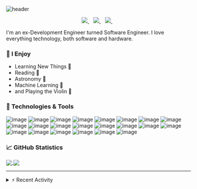 ![header](https://capsule-render.vercel.app/api?type=waving&color=102a44&height=300&section=header&text=Hi,%20my%20name%20is%20Jonas%20Samuelsson&fontSize=40&desc=aka%20j0sa&fontColor=994CC3&descSize=25)

<p align='center'>
  <a href="https://github.com/j0sa">
    <img src="https://img.shields.io/github/followers/j0sa?label=github&logo=github&style=for-the-badge&labelColor=black&color=994CC3" />
  </a>&nbsp;&nbsp;
  <a href="">
    <img src="https://img.shields.io/badge/LinkedIn-0077B5?style=for-the-badge&logo=linkedin&logoColor=white" />        
  </a>&nbsp;&nbsp;
  <a href="https://dev.to/j0sa">
    <img src="https://img.shields.io/badge/DEV.TO-%230A0A0A.svg?&style=for-the-badge&logo=dev-dot-to&logoColor=white" />        
  </a>&nbsp;&nbsp;
</p>

I'm an ex-Development Engineer turned Software Engineer. I love everything technology, both software and hardware.

### 🤗 I Enjoy
* Learning New Things 🧠
* Reading 📖
* Astronomy 🔭
* Machine Learning 🤖
* and Playing the Violin 🎻

### 🧰 Technologies & Tools
![image](https://img.shields.io/badge/OS-Linux-informational?style=flat-square&logo=linux&logoColor=7FDBCA&color=994CC3&labelColor=102a44)
![image](https://img.shields.io/badge/Editor-Vim-informational?style=flat-square&logo=vim&logoColor=7FDBCA&color=994CC3&labelColor=102a44)
![image](https://img.shields.io/badge/Editor-VSCode-informational?style=flat-square&logo=visualstudiocode&logoColor=7FDBCA&color=994CC3&labelColor=102a44)
![image](https://img.shields.io/badge/Code-C-informational?style=flat-square&logo=c&logoColor=7FDBCA&color=994CC3&labelColor=102a44)
![image](https://img.shields.io/badge/Code-C++-informational?style=flat-square&logo=cplusplus&logoColor=7FDBCA&color=994CC3&labelColor=102a44)
![image](https://img.shields.io/badge/Code-C_Sharp-informational?style=flat-square&logo=csharp&logoColor=7FDBCA&color=994CC3&labelColor=102a44)
![image](https://img.shields.io/badge/Code-JavaScript-informational?style=flat-square&logo=javascript&logoColor=7FDBCA&color=994CC3&labelColor=102a44)
![image](https://img.shields.io/badge/Code-TypeScript-informational?style=flat-square&logo=typescript&logoColor=7FDBCA&color=994CC3&labelColor=102a44)
![image](https://img.shields.io/badge/Code-Python-informational?style=flat-square&logo=python&logoColor=7FDBCA&color=994CC3&labelColor=102a44)
![image](https://img.shields.io/badge/Code-Java-informational?style=flat-square&logo=java&logoColor=7FDBCA&color=994CC3&labelColor=102a44)
![image](https://img.shields.io/badge/Shell-Bash-informational?style=flat-square&logo=gnubash&logoColor=7FDBCA&color=994CC3&labelColor=102a44)
![image](https://img.shields.io/badge/Tools-NumPy-informational?style=flat-square&logo=numpy&logoColor=7FDBCA&color=994CC3&labelColor=102a44)
![image](https://img.shields.io/badge/Tools-SciPy-informational?style=flat-square&logo=scipy&logoColor=7FDBCA&color=994CC3&labelColor=102a44)
![image](https://img.shields.io/badge/Tools-SciKit_Learn-informational?style=flat-square&logo=scikitlearn&logoColor=7FDBCA&color=994CC3&labelColor=102a44)
![image](https://img.shields.io/badge/Tools-Pandas-informational?style=flat-square&logo=pandas&logoColor=7FDBCA&color=994CC3&labelColor=102a44)
![image](https://img.shields.io/badge/Tools-PyTorch-informational?style=flat-square&logo=pytorch&logoColor=7FDBCA&color=994CC3&labelColor=102a44)
![image](https://img.shields.io/badge/Tools-TensorFlow-informational?style=flat-square&logo=tensorflow&logoColor=7FDBCA&color=994CC3&labelColor=102a44)
![image](https://img.shields.io/badge/Tools-MySQL-informational?style=flat-square&logo=mysql&logoColor=7FDBCA&color=994CC3&labelColor=102a44)
![image](https://img.shields.io/badge/Tools-Microsoft_SQL_Server-informational?style=flat-square&logo=microsoftsqlserver&logoColor=7FDBCA&color=994CC3&labelColor=102a44)
![image](https://img.shields.io/badge/Tools-SQLite-informational?style=flat-square&logo=sqlite&logoColor=7FDBCA&color=994CC3&labelColor=102a44)
![image](https://img.shields.io/badge/Tools-Git-informational?style=flat-square&logo=git&logoColor=7FDBCA&color=994CC3&labelColor=102a44)
![image](https://img.shields.io/badge/Tools-GitHub-informational?style=flat-square&logo=github&logoColor=7FDBCA&color=994CC3&labelColor=102a44)

### &#x1f4c8; GitHub Statistics
<a href="https://github.com/j0sa/j0sa">
  <img align="center" src="https://github-readme-stats.vercel.app/api/top-langs/?username=j0sa&theme=nightowl&hide_border=true&layout=compact&langs_count=20&card_width=300" />
</a>
<a href="https://github.com/j0sa/j0sa">
  <img align="center" src="https://github-readme-stats.vercel.app/api?username=j0sa&count_private=true&show_icons=true&theme=nightowl&line_height=27&hide_border=true&include_all_commits=true" />
</a>

<!-- ![visitors](https://visitor-badge.glitch.me/badge?page_id=j0sa.j0sa&left_color=green&right_color=red) -->
---
<details>
  <summary>⚡ Recent Activity</summary>
  
  <!--START_SECTION:activity-->
</details>

<!-- [![trophy](https://github-profile-trophy.vercel.app/?username=j0sa)](https://github.com/ryo-ma/github-profile-trophy) -->

<!--

- 🔭 I’m currently working on ...
- 🌱 I’m currently learning ...
- 👯 I’m looking to collaborate on ...
- 🤔 I’m looking for help with ...
- 💬 Ask me about ...
- 📫 How to reach me: ...
- 😄 Pronouns: ...
- ⚡ Fun fact: ...
-->
